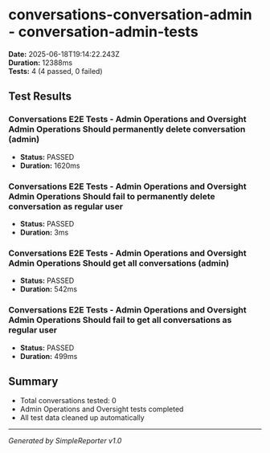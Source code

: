 # conversations-conversation-admin - conversation-admin-tests

**Date:** 2025-06-18T19:14:22.243Z  
**Duration:** 12388ms  
**Tests:** 4 (4 passed, 0 failed)

## Test Results


### Conversations E2E Tests - Admin Operations and Oversight Admin Operations Should permanently delete conversation (admin)
- **Status:** PASSED
- **Duration:** 1620ms



### Conversations E2E Tests - Admin Operations and Oversight Admin Operations Should fail to permanently delete conversation as regular user
- **Status:** PASSED
- **Duration:** 3ms



### Conversations E2E Tests - Admin Operations and Oversight Admin Operations Should get all conversations (admin)
- **Status:** PASSED
- **Duration:** 542ms



### Conversations E2E Tests - Admin Operations and Oversight Admin Operations Should fail to get all conversations as regular user
- **Status:** PASSED
- **Duration:** 499ms



## Summary

- Total conversations tested: 0
- Admin Operations and Oversight tests completed
- All test data cleaned up automatically

---
*Generated by SimpleReporter v1.0*
